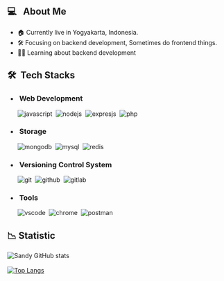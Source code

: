 ## 💻 &nbsp; About Me
- 🏠 Currently live in Yogyakarta, Indonesia.
- 🛠️ Focusing on backend development, Sometimes do frontend things.
- 👨‍💻 Learning about backend development

## **🛠️ &nbsp;Tech Stacks**

- ### &nbsp;Web Development <br>
  ![javascript](https://img.shields.io/badge/-Javascript-555555?style=for-the-badge&logo=javascript)&nbsp;
  ![nodejs](https://img.shields.io/badge/-Node%20JS-555555?style=for-the-badge&logo=node.js)&nbsp;
  ![expresjs](https://img.shields.io/badge/-Express%20JS-555555?style=for-the-badge&logo=express)&nbsp;
  ![php](https://img.shields.io/badge/-Php-555555?style=for-the-badge&logo=php)&nbsp;

- ### &nbsp;Storage <br>
  ![mongodb](https://img.shields.io/badge/-MongoDB-555555?style=for-the-badge&logo=mongodb)&nbsp;
  ![mysql](https://img.shields.io/badge/-Mysql-555555?style=for-the-badge&logo=mysql)&nbsp;
  ![redis](https://img.shields.io/badge/-Redis-555555?style=for-the-badge&logo=redis)&nbsp;


- ### &nbsp;Versioning Control System <br>
  ![git](https://img.shields.io/badge/-Git-555555?style=for-the-badge&logo=git)&nbsp;
  ![github](https://img.shields.io/badge/-Github-555555?style=for-the-badge&logo=github)&nbsp;
  ![gitlab](https://img.shields.io/badge/-Gitlab-555555?style=for-the-badge&logo=gitlab)&nbsp;

- ### &nbsp;Tools<br>
  ![vscode](https://img.shields.io/badge/-Visual%20Studio%20Code-555555?style=for-the-badge&logo=visual-studio-code)&nbsp;
  ![chrome](https://img.shields.io/badge/-Google%20Chrome-555555?style=for-the-badge&logo=GoogleChrome)&nbsp;
  ![postman](https://img.shields.io/badge/-Postman-555555?style=for-the-badge&logo=postman)&nbsp;

## **📉&nbsp;Statistic**
  ![Sandy GitHub stats](https://github-readme-stats.vercel.app/api?username=sandypracoyo&show_icons=true&theme=radical)<br><br>
  [![Top Langs](https://github-readme-stats.vercel.app/api/top-langs/?username=sandypracoyo&layout=compact)](https://github.com/sandypracoyo/github-readme-stats)
